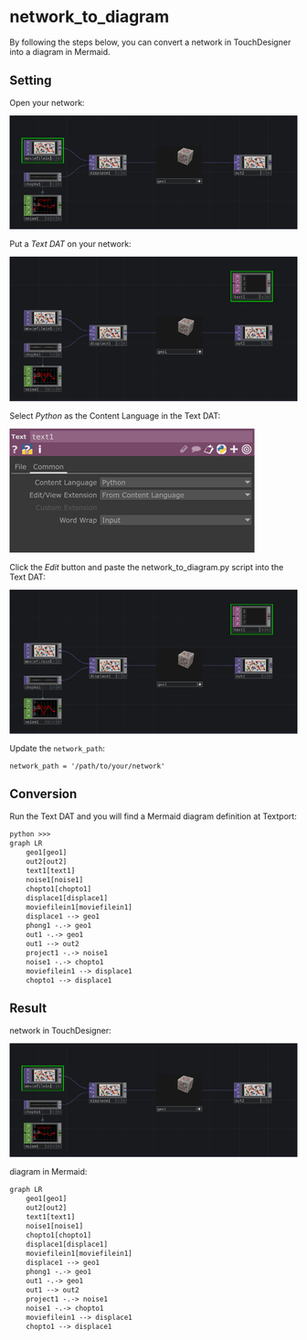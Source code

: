 # network_to_diagram
By following the steps below, you can convert a network in TouchDesigner into a diagram in Mermaid.

## Setting
Open your network:

![network](https://github.com/mozu-dev/td-scripts/blob/main/network_to_diagram/images/network.png)

Put a *Text DAT* on your network:

![put_a_text_dat](https://github.com/mozu-dev/td-scripts/blob/main/network_to_diagram/images/put_a_text_dat.png)

Select *Python* as the Content Language in the Text DAT:

![select_python](https://github.com/mozu-dev/td-scripts/blob/main/network_to_diagram/images/select_python.png)

Click the *Edit* button and paste the network_to_diagram.py script into the Text DAT:

![edit](https://github.com/mozu-dev/td-scripts/blob/main/network_to_diagram/images/put_a_text_dat.png)

Update the `network_path`:

```
network_path = '/path/to/your/network'
```

## Conversion
Run the Text DAT and you will find a Mermaid diagram definition at Textport:
```
python >>> 
graph LR
    geo1[geo1]
    out2[out2]
    text1[text1]
    noise1[noise1]
    chopto1[chopto1]
    displace1[displace1]
    moviefilein1[moviefilein1]
    displace1 --> geo1
    phong1 -.-> geo1
    out1 -.-> geo1
    out1 --> out2
    project1 -.-> noise1
    noise1 -.-> chopto1
    moviefilein1 --> displace1
    chopto1 --> displace1
```

## Result
network in TouchDesigner:

![network](https://github.com/mozu-dev/td-scripts/blob/main/network_to_diagram/images/network.png)

diagram in Mermaid:
```mermaid
graph LR
    geo1[geo1]
    out2[out2]
    text1[text1]
    noise1[noise1]
    chopto1[chopto1]
    displace1[displace1]
    moviefilein1[moviefilein1]
    displace1 --> geo1
    phong1 -.-> geo1
    out1 -.-> geo1
    out1 --> out2
    project1 -.-> noise1
    noise1 -.-> chopto1
    moviefilein1 --> displace1
    chopto1 --> displace1
```